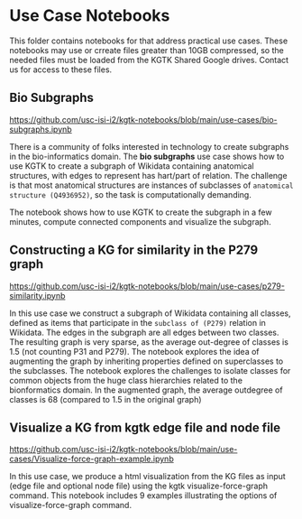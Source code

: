 # Use Case Notebooks

This folder contains notebooks for that address practical use cases. These notebooks may use or crreate files greater than 10GB compressed, 
so the needed files must be loaded from the KGTK Shared Google drives. 
Contact us for access to these files.

## Bio Subgraphs
https://github.com/usc-isi-i2/kgtk-notebooks/blob/main/use-cases/bio-subgraphs.ipynb

There is a community of folks interested in technology to create subgraphs in the bio-informatics domain. 
The **bio subgraphs** use case shows how to use KGTK to create a subgraph of Wikidata containing anatomical structures,
with edges to represent has hart/part of relation. The challenge is that most anatomical structures are instances 
of subclasses of `anatomical structure (Q4936952)`, so the task is computationally demanding. 

The notebook shows how to use KGTK to create the subgraph in a few minutes, compute connected components and visualize the subgraph.


## Constructing a KG for similarity in the P279 graph
https://github.com/usc-isi-i2/kgtk-notebooks/blob/main/use-cases/p279-similarity.ipynb

In this use case we construct a subgraph of Wikidata containing all classes, defined as items that participate in the `subclass of (P279)` relation in Wikidata. 
The edges in the subgraph are all edges between two classes. The resulting graph is very sparse, as the average out-degree of classes is 1.5 (not counting P31 and P279).
The notebook explores the idea of augmenting the graph by inheriting properties defined on superclasses to the subclasses.
The notebook explores the challenges to isolate classes for common objects from the huge class hierarchies related to the bionformatics domain.
In the augmented graph, the average outdegree of classes is 68 (compared to 1.5 in the original graph)


## Visualize a KG from kgtk edge file and node file
https://github.com/usc-isi-i2/kgtk-notebooks/blob/main/use-cases/Visualize-force-graph-example.ipynb

In this use case, we produce a html visualization from the KG files as input (edge file and optional node file) using the kgtk visualize-force-graph command.
This notebook includes 9 examples illustrating the options of visualize-force-graph command.
